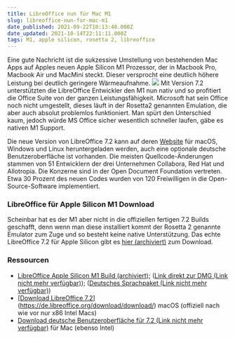 ```yaml
---
title: LibreOffice nun für Mac M1
slug: libreoffice-nun-fur-mac-m1
date_published: 2021-09-22T10:13:48.000Z
date_updated: 2021-10-14T22:11:11.000Z
tags: M1, apple silicon, rosetta 2, libreoffice
---
```


Eine gute Nachricht ist die sukzessive Umstellung von bestehenden Mac Apps auf Apples neuen Apple Silicon M1 Prozessor, der in Macbook Pro, Macbook Air und MacMini steckt. Dieser versprocht eine deutlich höhere Leistung bei deutlich geringere Wärmeaufnahme.
![](__GHOST_URL__/content/images/2021/09/grafik.png)
Mit Version 7.2 unterstützten die LibreOffice Entwickler den M1 nun nativ und so profitiert die Office Suite von der ganzen Leistungsfähigkeit. Microsoft hat sein Office noch nicht umgestellt, dieses läuft in der Rosetta2 genannten Emulation, die aber auch absolut problemlos funktioniert. Man spürt den Unterschied kaum, jedoch würde MS Office sicher wesentlich schneller laufen, gäbe es nativen M1 Support.

Die neue Version von LibreOffice 7.2 kann auf deren [Website](https://de.libreoffice.org/download/download/) für macOS, Windows und Linux heruntergeladen werden, auch eine optionale deutsche Benutzeroberfläche ist vorhanden. 
Die meisten Quellcode-Änderungen stammen von 51 Entwicklern der drei Unternehmen Collabora, Red Hat und Allotropia. Die Konzerne sind in der Open Document Foundation vertreten. Etwa 30 Prozent des neuen Codes wurden von 120 Freiwilligen in die Open-Source-Software implementiert.

### LibreOffice für Apple Silicon M1 Download

Scheinbar hat es der M1 aber nicht in die offiziellen fertigen 7.2 Builds geschafft, denn wenn man diese installiert kommt der Rosetta 2 genannte Emulator zum Zuge und so besteht keine native Unterstützung. 
Das echte LibreOffice 7.2 für Apple Silicon gibt es [hier (archiviert)](http://web.archive.org/web/20210819115955/https://download.documentfoundation.org/libreoffice/stable/7.2.0/mac/aarch64/) zum Download. 

### Ressourcen

- [LibreOffice Apple Silicon M1 Build (archiviert)](http://web.archive.org/web/20210819115955/https://download.documentfoundation.org/libreoffice/stable/7.2.0/mac/aarch64/); ([Link direkt zur DMG (Link nicht mehr verfügbar)](https://download.documentfoundation.org/libreoffice/stable/7.2.0/mac/aarch64/LibreOffice_7.2.0_MacOS_aarch64.dmg)); ([Deutsches Sprachpaket (Link nicht mehr verfügbar)](https://download.documentfoundation.org/libreoffice/stable/7.2.0/mac/aarch64/LibreOffice_7.2.0_MacOS_aarch64_langpack_de.dmg))
- [[Download LibreOffice 7.2](https://de.libreoffice.org/donate/dl/mac-x86_64/7.2.1/de/LibreOffice_7.2.1_MacOS_x86-64.dmg)](https://de.libreoffice.org/download/download/) macOS (offiziell nach wie vor nur x86 Intel Macs)
- [Download deutsche Benutzeroberfläche für 7.2 (Link nicht mehr verfügbar)](https://download.documentfoundation.org/libreoffice/stable/7.2.1/mac/x86_64/LibreOffice_7.2.1_MacOS_x86-64_langpack_de.dmg) für Mac (ebenso Intel)
